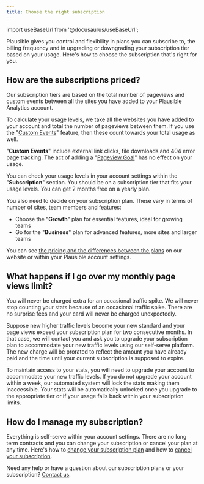 ```yaml
---
title: Choose the right subscription
---
```


import useBaseUrl from '@docusaurus/useBaseUrl';

Plausible gives you control and flexibility in plans you can subscribe to, the billing frequency and in upgrading or downgrading your subscription tier based on your usage. Here's how to choose the subscription that's right for you.

## How are the subscriptions priced?

Our subscription tiers are based on the total number of pageviews and custom events between all the sites you have added to your Plausible Analytics account.

To calculate your usage levels, we take all the websites you have added to your account and total the number of pageviews between them. If you use the "[Custom Events](custom-event-goals.md)" feature, then these count towards your total usage as well.

"**Custom Events**" include external link clicks, file downloads and 404 error page tracking. The act of adding a "[Pageview Goal](pageview-goals.md)" has no effect on your usage.

You can check your usage levels in your account settings within the "**Subscription**" section. You should be on a subscription tier that fits your usage levels. You can get 2 months free on a yearly plan.

You also need to decide on your subscription plan. These vary in terms of number of sites, team members and features:

* Choose the "**Growth**" plan for essential features, ideal for growing teams
* Go for the "**Business**" plan for advanced features, more sites and larger teams

You can see [the pricing and the differences between the plans](https://plausible.io/#pricing) on our website or within your Plausible account settings.

## What happens if I go over my monthly page views limit?

You will never be charged extra for an occasional traffic spike. We will never stop counting your stats because of an occasional traffic spike. There are no surprise fees and your card will never be charged unexpectedly. 

Suppose new higher traffic levels become your new standard and your page views exceed your subscription plan for two consecutive months. In that case, we will contact you and ask you to upgrade your subscription plan to accommodate your new traffic levels using our self-serve platform. The new charge will be prorated to reflect the amount you have already paid and the time until your current subscription is supposed to expire. 

To maintain access to your stats, you will need to upgrade your account to accommodate your new traffic levels. If you do not upgrade your account within a week, our automated system will lock the stats making them inaccessible. Your stats will be automatically unlocked once you upgrade to the appropriate tier or if your usage falls back within your subscription limits.

## How do I manage my subscription?

Everything is self-serve within your account settings. There are no long term contracts and you can change your subscription or cancel your plan at any time. Here's how to [change your subscription plan](change-plan.md) and how to [cancel your subscription](cancel-subscription.md).

Need any help or have a question about our subscription plans or your subscription? [Contact us](https://plausible.io/contact).
